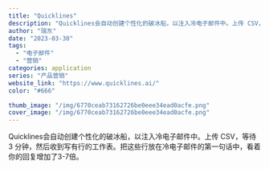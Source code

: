 ```yaml
---
title: "Quicklines"
description: "Quicklines会自动创建个性化的破冰船，以注入冷电子邮件中。上传 CSV，等待 3 分钟，然后收到写有行的工作表。"
author: "瑞东"
date: "2023-03-30"
tags:
  - "电子邮件"
  - "营销"
categories: application
series: "产品营销"
website_link: "https://www.quicklines.ai/"
color: "#666"

thumb_image: "/img/6770ceab73162726be0eee34ead0acfe.png"
cover_image: "/img/6770ceab73162726be0eee34ead0acfe.png"
---
```


Quicklines会自动创建个性化的破冰船，以注入冷电子邮件中。上传 CSV，等待 3 分钟，然后收到写有行的工作表。把这些行放在冷电子邮件的第一句话中，看着你的回复增加了3-7倍。
